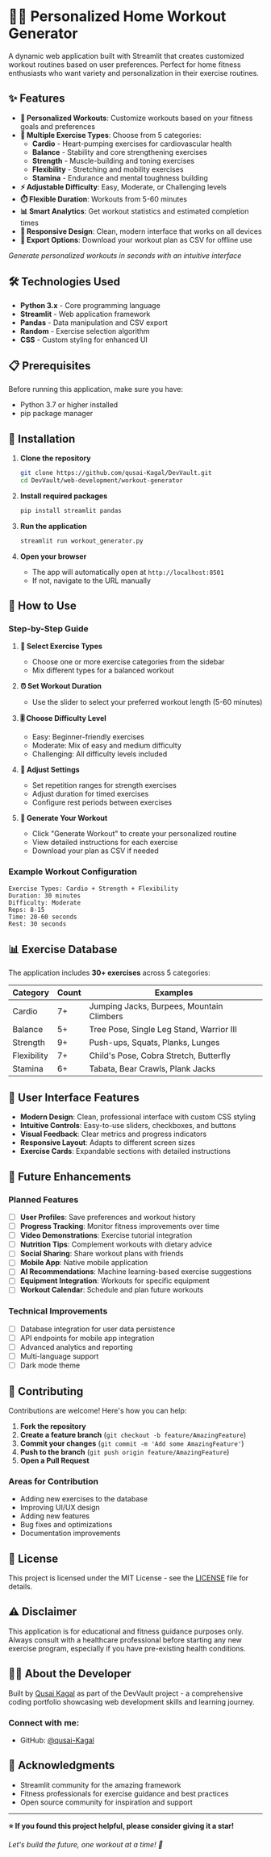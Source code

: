 # 🏋️‍♀️ Personalized Home Workout Generator

A dynamic web application built with Streamlit that creates customized workout routines based on user preferences. Perfect for home fitness enthusiasts who want variety and personalization in their exercise routines.

## ✨ Features

- **🎯 Personalized Workouts**: Customize workouts based on your fitness goals and preferences
- **💪 Multiple Exercise Types**: Choose from 5 categories:
  - **Cardio** - Heart-pumping exercises for cardiovascular health
  - **Balance** - Stability and core strengthening exercises
  - **Strength** - Muscle-building and toning exercises
  - **Flexibility** - Stretching and mobility exercises
  - **Stamina** - Endurance and mental toughness building
- **⚡ Adjustable Difficulty**: Easy, Moderate, or Challenging levels
- **⏱️ Flexible Duration**: Workouts from 5-60 minutes
- **📊 Smart Analytics**: Get workout statistics and estimated completion times
- **📱 Responsive Design**: Clean, modern interface that works on all devices
- **💾 Export Options**: Download your workout plan as CSV for offline use

*Generate personalized workouts in seconds with an intuitive interface*

## 🛠️ Technologies Used

- **Python 3.x** - Core programming language
- **Streamlit** - Web application framework
- **Pandas** - Data manipulation and CSV export
- **Random** - Exercise selection algorithm
- **CSS** - Custom styling for enhanced UI

## 📋 Prerequisites

Before running this application, make sure you have:

- Python 3.7 or higher installed
- pip package manager

## 🔧 Installation

1. **Clone the repository**
   ```bash
   git clone https://github.com/qusai-Kagal/DevVault.git
   cd DevVault/web-development/workout-generator
   ```

2. **Install required packages**
   ```bash
   pip install streamlit pandas
   ```

3. **Run the application**
   ```bash
   streamlit run workout_generator.py
   ```

4. **Open your browser**
   - The app will automatically open at `http://localhost:8501`
   - If not, navigate to the URL manually

## 📖 How to Use

### Step-by-Step Guide

1. **📝 Select Exercise Types**
   - Choose one or more exercise categories from the sidebar
   - Mix different types for a balanced workout

2. **⏰ Set Workout Duration**
   - Use the slider to select your preferred workout length (5-60 minutes)

3. **🎚️ Choose Difficulty Level**
   - Easy: Beginner-friendly exercises
   - Moderate: Mix of easy and medium difficulty
   - Challenging: All difficulty levels included

4. **🔢 Adjust Settings**
   - Set repetition ranges for strength exercises
   - Adjust duration for timed exercises
   - Configure rest periods between exercises

5. **🎯 Generate Your Workout**
   - Click "Generate Workout" to create your personalized routine
   - View detailed instructions for each exercise
   - Download your plan as CSV if needed

### Example Workout Configuration

```
Exercise Types: Cardio + Strength + Flexibility
Duration: 30 minutes
Difficulty: Moderate
Reps: 8-15
Time: 20-60 seconds
Rest: 30 seconds
```

## 📊 Exercise Database

The application includes **30+ exercises** across 5 categories:

| Category | Count | Examples |
|----------|-------|----------|
| Cardio | 7+ | Jumping Jacks, Burpees, Mountain Climbers |
| Balance | 5+ | Tree Pose, Single Leg Stand, Warrior III |
| Strength | 9+ | Push-ups, Squats, Planks, Lunges |
| Flexibility | 7+ | Child's Pose, Cobra Stretch, Butterfly |
| Stamina | 6+ | Tabata, Bear Crawls, Plank Jacks |

## 🎨 User Interface Features

- **Modern Design**: Clean, professional interface with custom CSS styling
- **Intuitive Controls**: Easy-to-use sliders, checkboxes, and buttons
- **Visual Feedback**: Clear metrics and progress indicators
- **Responsive Layout**: Adapts to different screen sizes
- **Exercise Cards**: Expandable sections with detailed instructions

## 🔄 Future Enhancements

### Planned Features

- [ ] **User Profiles**: Save preferences and workout history
- [ ] **Progress Tracking**: Monitor fitness improvements over time
- [ ] **Video Demonstrations**: Exercise tutorial integration
- [ ] **Nutrition Tips**: Complement workouts with dietary advice
- [ ] **Social Sharing**: Share workout plans with friends
- [ ] **Mobile App**: Native mobile application
- [ ] **AI Recommendations**: Machine learning-based exercise suggestions
- [ ] **Equipment Integration**: Workouts for specific equipment
- [ ] **Workout Calendar**: Schedule and plan future workouts

### Technical Improvements

- [ ] Database integration for user data persistence
- [ ] API endpoints for mobile app integration
- [ ] Advanced analytics and reporting
- [ ] Multi-language support
- [ ] Dark mode theme

## 🤝 Contributing

Contributions are welcome! Here's how you can help:

1. **Fork the repository**
2. **Create a feature branch** (`git checkout -b feature/AmazingFeature`)
3. **Commit your changes** (`git commit -m 'Add some AmazingFeature'`)
4. **Push to the branch** (`git push origin feature/AmazingFeature`)
5. **Open a Pull Request**

### Areas for Contribution

- Adding new exercises to the database
- Improving UI/UX design
- Adding new features
- Bug fixes and optimizations
- Documentation improvements

## 📄 License

This project is licensed under the MIT License - see the [LICENSE](../../LICENSE) file for details.

## ⚠️ Disclaimer

This application is for educational and fitness guidance purposes only. Always consult with a healthcare professional before starting any new exercise program, especially if you have pre-existing health conditions.

## 👨‍💻 About the Developer

Built by [Qusai Kagal](https://github.com/qusai-Kagal) as part of the DevVault project - a comprehensive coding portfolio showcasing web development skills and learning journey.

### Connect with me:
- GitHub: [@qusai-Kagal](https://github.com/qusai-Kagal)

## 🙏 Acknowledgments

- Streamlit community for the amazing framework
- Fitness professionals for exercise guidance and best practices
- Open source community for inspiration and support

---

**⭐ If you found this project helpful, please consider giving it a star!**

*Let's build the future, one workout at a time! 💪*
